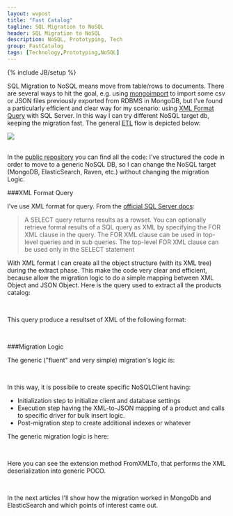 ```yaml
---
layout: wvpost
title: "Fast Catalog"
tagline: SQL Migration to NoSQL
header: SQL Migration to NoSQL
description: NoSQL, Prototyping, Tech
group: FastCatalog
tags: [Technology,Prototyping,NoSQL]
---
```

{% include JB/setup %}

SQL Migration to NoSQL means move from table/rows to documents. There are several ways to hit the goal, e.g. using <a href="http://docs.mongodb.org/manual/reference/program/mongoimport/" target="_blank">mongoimport</a> to import some csv or JSON files previously exported from RDBMS in MongoDB, but I’ve found a particularly efficient and clear way for my scenario: using <a href="https://msdn.microsoft.com/en-us/library/bb522446(v=sql.110).aspx" target="_blank">XML Format Query</a> with SQL Server. In this way I can try different NoSQL target db, keeping the migration fast. The general <a href="https://it.wikipedia.org/wiki/Extract,_transform,_load" target="_blank">ETL</a> flow is depicted below:


<img src="{{ BASE_PATH }}/images/fastcatalog/fastcatalog_migration_flow.png"  class="img-rounded"  /><br/><br/>

In the <a href="https://github.com/williamverdolini/FastCatalog" target="_blank">public repository</a> you can find all the code: I’ve structured the code in order to move to a generic NoSQL DB, so I can change the NoSQL target (MongoDB, ElasticSearch, Raven, etc.) without changing the migration Logic. 

###XML Format Query

I’ve use XML format for query. From the <a href="https://msdn.microsoft.com/library/ms178107(v=sql.110).aspx" target="_blank">official SQL Server docs</a>:

> A SELECT query returns results as a rowset. You can optionally retrieve formal results of a SQL query as XML by specifying the FOR XML clause in the query. The FOR XML clause can be used in top-level queries and in sub queries. The top-level FOR XML clause can be used only in the SELECT statement

With XML format I can create all the object structure (with its XML tree) during the extract phase. This make the code very clear and efficient, because allow the migration logic to do a simple mapping between XML Object and JSON Object. Here is the query used to extract all the products catalog:

<script type="syntaxhighlighter" class="brush: sql">
<![CDATA[
select 
	'<Product>'+
	-- Raw Product data
	(select PC1.id, code as 'Code', description, IdCategory from eice.Products PC1 
		left outer join eice.ProductsCategories PCa on PCa.IDProduct = PC1.id
		where PC1.id=PC.id for XML path('Data')) +
	-- Product's attributes
	(select P.Description as 'Key', RTRIM(PV.Description) as 'Value' 
		from eice.ProductProperties PS
		inner join eice.PropertyValues PV on PV.id = PS.IdValue
		inner join eice.Properties P on P.Id = PV.IdProperty
		where PS.IDProduct=PC.id AND ISNULL(PV.Description,'')<>'' for XML path('Attribute')) +
	-- Product's Synonims
	(select PE.CODART as 'Code' from eice.ProductSynonims PE where IdProduct = PC.id for XML raw('Synonim')) +
	'</Product>'
from eice.Products PC
]]></script> 

This query produce a resultset of XML of the following format:


<script type="syntaxhighlighter" class="brush: xml">
<![CDATA[
<Product>
	<Data>
		<IdProduct>10000155769</IdProduct>
		<Code>VTCCR01F001330000000</Code>
		<Description>13.3R 1% 0201 RESISTENZA SMD THICK FILM 1/20W 200ppm VIKING</Description>
		<IdCategory>245710</IdCategory>
	</Data>
	<Attribute>
		<Key>MARCA</Key>
		<Value>VIKING TECH CORPORATION</Value>
	</Attribute>
	<Attribute>
		<Key>TOLLERANZA</Key>
		<Value>± 1%</Value>
	</Attribute>
	<Attribute>
		<Key>MONTAGGIO</Key>
		<Value>SMD</Value>
	</Attribute>
	<Attribute>
		<Key>TIPOLOGIA</Key>
		<Value>Thick Film</Value>
	</Attribute>
	<Attribute>
		<Key>POTENZA (W)</Key>
		<Value>1/20 (Standard)</Value>
	</Attribute>
	<Attribute>
		<Key>UNITA di MISURA</Key>
		<Value>Ohm</Value>
	</Attribute>
	<Attribute>
		<Key>TCR (ppm)</Key>
		<Value>200</Value>
	</Attribute>
	<Attribute>
		<Key>RESISTENZA</Key>
		<Value>13.3</Value>
	</Attribute>
	<Attribute>
		<Key>FORMATO</Key>
		<Value>0201 (0.6 x 0.3mm)</Value>
	</Attribute>
	<Synonim Code="CR0201F13R3P10"/>
	<Synonim Code="CRCW020113R3FNED"/>
	<Synonim Code="ERJ1GNF13R3X"/>
	<Synonim Code="MCR006YRTF13R3"/>
	<Synonim Code="PFR03S13R3-F-1-T10"/>
	<Synonim Code="RC0201FR-0713R3L"/>
	<Synonim Code="RK73H1HTTC13R3F"/>
	<Synonim Code="RM02FTN13R3"/>
	<Synonim Code="RMC1/20-13R3FTP"/>
	<Synonim Code="RTT01-13R3FTH"/>
	<Synonim Code="WCR020113R3FI"/>
	<Synonim Code="WR02X13R3FTL"/>
	<Synonim Code="CR-01FL6--13R3"/>
</Product>
]]></script> 


###Migration Logic

The generic ("fluent" and very simple) migration's logic is:

<script type="syntaxhighlighter" class="brush: csharp">
<![CDATA[
new Migrator<NoSQLClient>()
		.Initialize()
		.Execute()
		.PostMigration();
]]></script> 

In this way, it is possibile to create specific NoSQLClient having:

-	Initialization step to initialize client and database settings
-	Execution step having the XML-to-JSON mapping of a product and calls to specific driver for bulk insert logic.
- Post-migration step to create additional indexes or whatever

The generic migration logic is here:

<script type="syntaxhighlighter" class="brush: csharp">
<![CDATA[
namespace SQLMigration
{
    public class Migrator<T> where T : IDbClient, new()
    {
        private IDbClient dbClient;
        private bool IsInitialized = false;
        private int commitStep = 0;

        public Migrator<T> Initialize()
        {
            dbClient = (new T()).Initialize();
            IsInitialized = true;
            commitStep = int.Parse(Resources.CommitStep);
            return this;
        }

        public Migrator<T> Execute()
        {
            if (IsInitialized)
            {
                Stopwatch sw = new Stopwatch();
                sw.Start();
                int counter = 0;

                using (SqlConnection conn = new SqlConnection(ConfigurationManager.ConnectionStrings[Resources.ConnectionStringKey].ConnectionString))
                {
                    conn.Open();

                    SqlCommand cmd = new SqlCommand(Resources.InitialPopulate, conn);
                    using (SqlDataReader reader = cmd.ExecuteReader())
                    {
                        while (reader.Read())
                        {
                            SQLProduct dbProduct = reader[0].ToString().FromXmlTo<SQLProduct>();
                            dbClient.Save(dbProduct);
                            dbClient.FlushProducts(commitStep);
                            Console.WriteLine("#{0} - code: {1}", (++counter), dbProduct.Data.Code);
                        }
                    }
                    cmd.Dispose();
                    dbClient.FlushProducts();
                }
                sw.Stop();
                Console.WriteLine("Elapsed: {0}", sw.Elapsed);
                Console.WriteLine("Total Records inserted: {0}", counter);
                Console.WriteLine("Insert Rate: {0} rec/sec", (counter / (sw.ElapsedMilliseconds / 1000)));                                
            }
            return this;
        }

        public void PostMigration()
        {
            Console.WriteLine("Start executing post-migration logic");
            dbClient.PostMigration();
            Console.WriteLine("Post-migration logic completed.");
        }
    }
}
]]></script> 

Here you can see the extension method FromXMLTo<T>, that performs the XML deserialization into generic POCO.

<script type="syntaxhighlighter" class="brush: csharp">
<![CDATA[
public static T FromXmlTo<T>(this String xml)
{
		T returnedXmlClass = default(T);

		try
		{
				using (TextReader reader = new StringReader(xml))
				{
						try
						{
								returnedXmlClass = (T)new XmlSerializer(typeof(T)).Deserialize(reader);
						}
						catch (InvalidOperationException)
						{
								// String passed is not XML, simply return defaultXmlClass
								throw;
						}
				}
		}
		catch (Exception)
		{
				throw;
		}
		return returnedXmlClass;
}
]]></script> 

In the next articles I'll show how the migration worked in MongoDb and ElasticSearch and which points of interest came out.